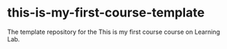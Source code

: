# this-is-my-first-course-template
The template repository for the This is my first course course on Learning Lab.
